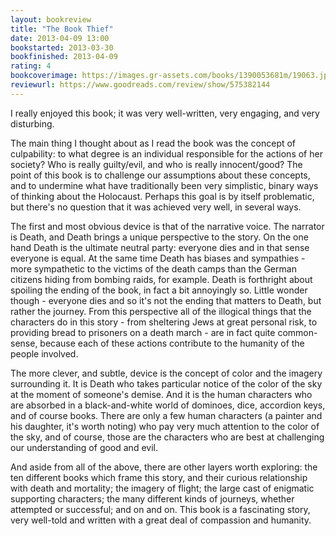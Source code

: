 ```yaml
---
layout: bookreview
title: "The Book Thief"
date: 2013-04-09 13:00
bookstarted: 2013-03-30
bookfinished: 2013-04-09
rating: 4
bookcoverimage: https://images.gr-assets.com/books/1390053681m/19063.jpg
reviewurl: https://www.goodreads.com/review/show/575382144
---
```


I really enjoyed this book; it was very well-written, very engaging, and very disturbing.



The main thing I thought about as I read the book was the concept of culpability: to what degree is an individual responsible for the actions of her society? Who is really guilty/evil, and who is really innocent/good? The point of this book is to challenge our assumptions about these concepts, and to undermine what have traditionally been very simplistic, binary ways of thinking about the Holocaust. Perhaps this goal is by itself problematic, but there's no question that it was achieved very well, in several ways.



The first and most obvious device is that of the narrative voice. The narrator is Death, and Death brings a unique perspective to the story. On the one hand Death is the ultimate neutral party: everyone dies and in that sense everyone is equal. At the same time Death has biases and sympathies - more sympathetic to the victims of the death camps than the German citizens hiding from bombing raids, for example. Death is forthright about spoiling the ending of the book, in fact a bit annoyingly so. Little wonder though - everyone dies and so it's not the ending that matters to Death, but rather the journey. From this perspective all of the illogical things that the characters do in this story - from sheltering Jews at great personal risk, to providing bread to prisoners on a death march - are in fact quite common-sense, because each of these actions contribute to the humanity of the people involved.



The more clever, and subtle, device is the concept of color and the imagery surrounding it. It is Death who takes particular notice of the color of the sky at the moment of someone's demise. And it is the human characters who are absorbed in a black-and-white world of dominoes, dice, accordion keys, and of course books. There are only a few human characters (a painter and his daughter, it's worth noting) who pay very much attention to the color of the sky, and of course, those are the characters who are best at challenging our understanding of good and evil. 



And aside from all of the above, there are other layers worth exploring: the ten different books which frame this story, and their curious relationship with death and mortality; the imagery of flight; the large cast of enigmatic supporting characters; the many different kinds of journeys, whether attempted or successful; and on and on. This book is a fascinating story, very well-told and written with a great deal of compassion and humanity.